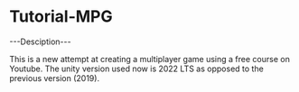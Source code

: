 # Tutorial-MPG

---Desciption---

This is a new attempt at creating a multiplayer game using a free course on Youtube. The unity version used now is 2022 LTS as opposed to the previous version (2019).
